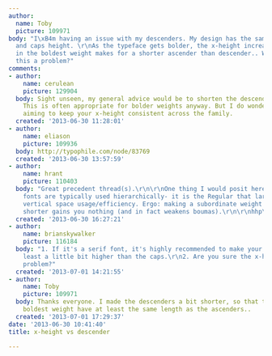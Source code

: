 ```yaml
---
author:
  name: Toby
  picture: 109971
body: "I\xB4m having an issue with my descenders. My design has the same ascender
  and caps height. \r\nAs the typeface gets bolder, the x-height increases, which
  in the boldest weight makes for a shorter ascender than descender.. Would you consider
  this a problem?"
comments:
- author:
    name: cerulean
    picture: 129904
  body: Sight unseen, my general advice would be to shorten the descenders accordingly.
    This is often appropriate for bolder weights anyway. But I do wonder why you aren't
    aiming to keep your x-height consistent across the family.
  created: '2013-06-30 11:28:01'
- author:
    name: eliason
    picture: 109936
  body: http://typophile.com/node/83769
  created: '2013-06-30 13:57:59'
- author:
    name: hrant
    picture: 110403
  body: "Great precedent thread(s).\r\n\r\nOne thing I would posit here is that -since
    fonts are typically used hierarchically- it is the Regular that largely dictates
    vertical space usage/efficiency. Ergo: making a subordinate weight's descenders
    shorter gains you nothing (and in fact weakens boumas).\r\n\r\nhhp\r\n"
  created: '2013-06-30 16:27:21'
- author:
    name: brianskywalker
    picture: 116184
  body: "1. If it's a serif font, it's highly recommended to make your ascenders at
    least a little bit higher than the caps.\r\n2. Are you sure the x-height is a
    problem?"
  created: '2013-07-01 14:21:55'
- author:
    name: Toby
    picture: 109971
  body: Thanks everyone. I made the descenders a bit shorter, so that they in the
    boldest weight have at least the same length as the ascenders..
  created: '2013-07-01 17:29:37'
date: '2013-06-30 10:41:40'
title: x-height vs descender

---
```

